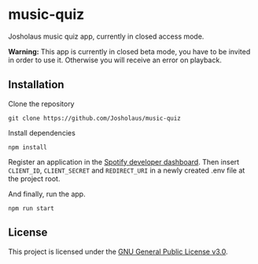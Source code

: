 # music-quiz

Josholaus music quiz app, currently in closed access mode.

**Warning:** This app is currently in closed beta mode, you have to be invited in order to use it. Otherwise you will receive an error on playback.

## Installation

Clone the repository

```shell
git clone https://github.com/Josholaus/music-quiz
```

Install dependencies

```shell
npm install
```

Register an application in the [Spotify developer dashboard](https://developer.spotify.com/dashboard/login). Then insert `CLIENT_ID`, `CLIENT_SECRET` and `REDIRECT_URI` in a newly created .env file at the project root.

And finally, run the app.

```shell
npm run start
```

## License

This project is licensed under the [GNU General Public License v3.0](https://choosealicense.com/licenses/gpl-3.0/).